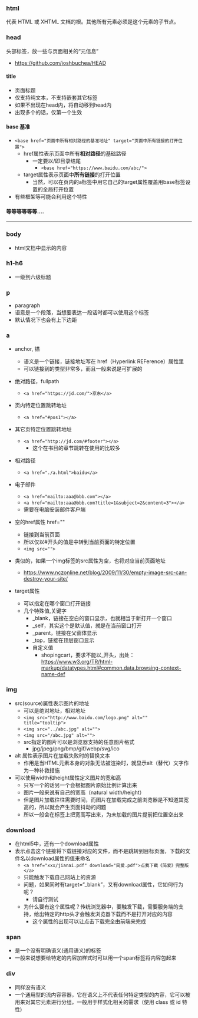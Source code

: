 ### html
代表 HTML 或 XHTML 文档的根。其他所有元素必须是这个元素的子节点。
### head
头部标签，放一些与页面相关的“元信息”
 - https://github.com/joshbuchea/HEAD
#### title
* 页面标题
* 仅支持纯文本，不支持嵌套其它标签
* 如果不出现在head内，将自动移到head内
* 出现多个的话，仅第一个生效

#### base 基准
- `<base href="页面中所有相对路径的基准地址" target="页面中所有链接的打开位置">`
    + href属性表示页面中所有**相对路径**的基础路径
        * 一定要以/即目录结尾
            - `<base href="https://www.baidu.com/abc/">`
    + target属性表示页面中**所有链接**的打开位置
        * 当然，可以在页内的a标签中用它自己的target属性覆盖用base标签设置的全局打开位置
- 有些框架等可能会利用这个特性

#### 等等等等等等....
--------------
### body
* html文档中显示的内容

### h1-h6
* 一级到六级标题

### p
* paragraph
* 语意是一个段落，当想要表达一段话时都可以使用这个标签
* 默认情况下也会有上下边距

### a
* anchor, 锚
  * 语义是一个链接，链接地址写在  href（Hyperlink REFerence）属性里
  * 可以链接到的类型非常多，而且一般来说是可扩展的
* 绝对路径，fullpath
  * `<a href="https://jd.com/">京东</a>`
* 页内特定位置跳转地址
  * `<a href="#pos1"></a>`
* 其它页特定位置跳转地址
  * `<a href="http://jd.com/#footer"></a>`
    * 这个在书目的章节跳转在使用的比较多
* 相对路径
  * `<a href="./a.html">baidu</a>`
* 电子邮件
  * `<a href="mailto:aaa@bbb.com"></a>`
  * `<a href="mailto:aaa@bbb.com?title=1&subject=2&content=3"></a>`
  * 需要在电脑安装邮件客户端

* 空的href属性 href="" 
    * 链接到当前页面
    * 所以仅以#开头的值是中转到当前页面的特定位置
    * `<img src="">`
* 类似的，如果一个img标签的src属性为空，也将对应当前页面地址
    * https://www.nczonline.net/blog/2009/11/30/empty-image-src-can-destroy-your-site/
* target属性
  * 可以指定在哪个窗口打开链接
  * 几个特殊值,关键字
    * _blank，链接在空白的窗口显示，也就相当于新打开一个窗口
    * _self，其实这个是默认值，就是在当前窗口打开
    * _parent，链接在父窗体显示
    * _top，链接在顶层窗口显示
    * 自定义值
      * shopingcart，要求不能以_开头，出处：https://www.w3.org/TR/html-markup/datatypes.html#common.data.browsing-context-name-def

### img
* src(source)属性表示图片的地址
    * 可以是绝对地址，相对地址
    * `<img src="http://www.baidu.com/logo.png" alt="" title="tooltip">`
    * `<img src="../abc.jpg" alt="">`
    * `<img src="/abc.jpg" alt="">`
    * src指定的图片可以是浏览器支持的任意图片格式
        * jpg/jpeg/png/bmp/gif/webp/svg/ico
* alt 属性表示图片在加载失败时的替换文本
    * 作用是当HTML元素本身的对象无法被渲染时，就显示alt（替代）文字作为一种补救措施
* 可以使用width和height属性定义图片的宽和高
    - 只写一个的话另一个会根据图片原始比例计算出来
    - 图片一般来说有自己的宽高（natural width/height）
    - 但是图片加载往往需要时间，而图片在加载完成之前浏览器是不知道其宽高的，所以就会产生页面抖动的问题
    - 所以一般会在标签上把宽高写出来，为未加载的图片提前把位置空出来

### download
* 在html5中，还有一个download属性
* 表示点击这个链接将下载链接对应的文件，而不是跳转到目标页面，下载的文件名以download属性的值来命名
    * `<a href="xxx/jianai.pdf" download="简爱.pdf">点我下截《简爱》完整版</a>`
    * 只能触发下载自己网站上的资源
    * 问题，如果同时有target=“_blank”，又有download属性，它如何行为呢？
        * 请自行测试
    * 为什么要有这个属性呢？传统浏览器中，要触发下载，需要服务端的支持，给出特定的http头才会触发浏览器下载而不是打开对应的内容
        * 这个属性的出现可以让点击下载完全由前端来完成

### span
* 是一个没有明确语义(通用语义)的标签
* 一般来说想要给特定的内容加样式时可以用一个span标签将内容包起来

### div
* 同样没有语义
* 一个通用型的流内容容器，它在语义上不代表任何特定类型的内容，它可以被用来对其它元素进行分组，一般用于样式化相关的需求（使用 class 或 id 特性)